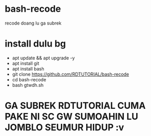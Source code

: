 # bash-recode
recode doang lu ga subrek

# install dulu bg

- apt update && apt upgrade -y
- apt install git
- apt install bash
- git clone https://github.com/RDTUTORIAL/bash-recode
- cd bash-recode
- bash gtwdh.sh

# GA SUBREK RDTUTORIAL CUMA PAKE NI SC GW SUMOAHIN LU JOMBLO SEUMUR HIDUP :v
